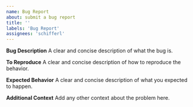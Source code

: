 ```yaml
---
name: Bug Report
about: submit a bug report
title: ''
labels: 'Bug Report'
assignees: 'schifferl'
---
```


**Bug Description**
A clear and concise description of what the bug is.

**To Reproduce**
A clear and concise description of how to reproduce the behavior.

**Expected Behavior**
A clear and concise description of what you expected to happen.

**Additional Context**
Add any other context about the problem here.
